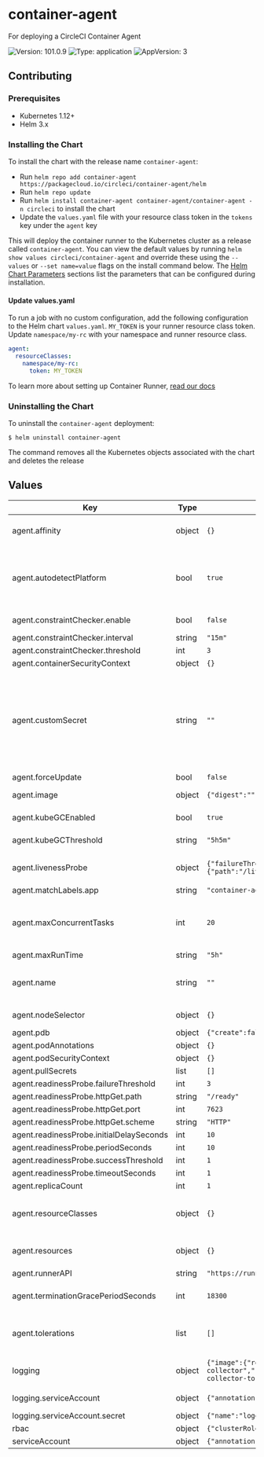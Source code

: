# container-agent

For deploying a CircleCI Container Agent

![Version: 101.0.9](https://img.shields.io/badge/Version-101.0.9-informational?style=flat-square) ![Type: application](https://img.shields.io/badge/Type-application-informational?style=flat-square) ![AppVersion: 3](https://img.shields.io/badge/AppVersion-3-informational?style=flat-square)

## Contributing

### Prerequisites

- Kubernetes 1.12+
- Helm 3.x

### Installing the Chart

To install the chart with the release name `container-agent`:

- Run `helm repo add container-agent https://packagecloud.io/circleci/container-agent/helm`
- Run `helm repo update`
- Run `helm install container-agent container-agent/container-agent -n circleci` to install the chart
- Update the `values.yaml` file with your resource class token in the `tokens` key under the `agent` key

This will deploy the container runner to the Kubernetes cluster as a release called `container-agent`. You can view the default values by running `helm show values circleci/container-agent` and override these using the `--values` or `--set name=value` flags on the install command below. The [Helm Chart Parameters](#helm-chart-parameters) sections list the parameters that can be configured during installation.

#### Update values.yaml

To run a job with no custom configuration, add the following configuration to the Helm chart `values.yaml`. `MY_TOKEN` is your runner resource class token. Update `namespace/my-rc` with your namespace and runner resource class.

```yaml
agent:
  resourceClasses:
    namespace/my-rc:
      token: MY_TOKEN
```

To learn more about setting up Container Runner, [read our docs](https://circleci.com/docs/container-runner/)

### Uninstalling the Chart

To uninstall the `container-agent` deployment:

```console
$ helm uninstall container-agent
```

The command removes all the Kubernetes objects associated with the chart and deletes the release

## Values

| Key | Type | Default | Description |
|-----|------|---------|-------------|
| agent.affinity | object | `{}` | Agent affinity and anti-affinity Ref: https://kubernetes.io/docs/concepts/configuration/assign-pod-node/#affinity-and-anti-affinity |
| agent.autodetectPlatform | bool | `true` | Toggle autodetection of OS and CPU architecture to request the appropriate task-agent binary in a heterogeneous cluster. If toggled on, this requires container-agent to have certain cluster-wide permissions for nodes. If toggled off, the cluster is assumed to be homogeneous and the OS and architecture of container-agent are used. |
| agent.constraintChecker.enable | bool | `false` | Enable constraint checking (This requires at least List Node permissions) |
| agent.constraintChecker.interval | string | `"15m"` | Check interval |
| agent.constraintChecker.threshold | int | `3` | Number of failed checks before disabling task claim |
| agent.containerSecurityContext | object | `{}` | Security Context policies for agent containers |
| agent.customSecret | string | `""` | Name of the user provided secret containing resource class tokens. You can mix tokens from this secret and in the secret created from tokens specified in the resourceClasses section below Ref: https://circleci.com/docs/container-runner/#custom-secret  The tokens should be specified as secret key-value pairs of the form ResourceClass: Token The resource class name needs to match the names configured below exactly to match tokens to the correct configuration As Kubernetes does not allow / in secret keys, a period (.) should be substituted instead |
| agent.forceUpdate | bool | `false` | Force a rolling update of the agent deployment |
| agent.image | object | `{"digest":"","pullPolicy":"Always","registry":"","repository":"circleci/runner-agent","tag":"kubernetes-3"}` | Agent image settings. NOTE: Setting an image digest will take precedence over the image tag |
| agent.kubeGCEnabled | bool | `true` | Enable garbage collection of dangling Kubernetes objects managed by container agent |
| agent.kubeGCThreshold | string | `"5h5m"` | The age of a Kubernetes object managed by container agent before the garbage collection deletes it |
| agent.livenessProbe | object | `{"failureThreshold":5,"httpGet":{"path":"/live","port":7623,"scheme":"HTTP"},"initialDelaySeconds":10,"periodSeconds":10,"successThreshold":1,"timeoutSeconds":1}` | Liveness and readiness probe values Ref: https://kubernetes.io/docs/concepts/workloads/pods/pod-lifecycle/#container-probes |
| agent.matchLabels.app | string | `"container-agent"` |  |
| agent.maxConcurrentTasks | int | `20` | Maximum number of tasks that can be run concurrently. IMPORTANT: This concurrency is independent of, and may be limited by, the Runner concurrency of your plan. Configure this value at your own risk based on the resources allocated to your cluster. |
| agent.maxRunTime | string | `"5h"` |  |
| agent.name | string | `""` | A (preferably) unique name assigned to this particular container-agent instance. This name will appear in your runners inventory page in the CircleCI UI. If left unspecified, the name will default to the name of the deployment. |
| agent.nodeSelector | object | `{}` | Node labels for agent pod assignment Ref: https://kubernetes.io/docs/user-guide/node-selection/ |
| agent.pdb | object | `{"create":false,"maxUnavailable":1,"minAvailable":1}` | Pod disruption budget settings |
| agent.podAnnotations | object | `{}` | Annotations to be added to agent pods |
| agent.podSecurityContext | object | `{}` | Security Context policies for agent pods |
| agent.pullSecrets | list | `[]` |  |
| agent.readinessProbe.failureThreshold | int | `3` |  |
| agent.readinessProbe.httpGet.path | string | `"/ready"` |  |
| agent.readinessProbe.httpGet.port | int | `7623` |  |
| agent.readinessProbe.httpGet.scheme | string | `"HTTP"` |  |
| agent.readinessProbe.initialDelaySeconds | int | `10` |  |
| agent.readinessProbe.periodSeconds | int | `10` |  |
| agent.readinessProbe.successThreshold | int | `1` |  |
| agent.readinessProbe.timeoutSeconds | int | `1` |  |
| agent.replicaCount | int | `1` |  |
| agent.resourceClasses | object | `{}` | Resource class settings. The tokens specified here will be used to claim tasks & the tasks will be launched with the configured configs Ref: https://circleci.com/docs/container-runner/#resource-class-configuration-custom-pod |
| agent.resources | object | `{}` | Agent pod resource configuration Ref: https://kubernetes.io/docs/concepts/configuration/manage-resources-containers/ |
| agent.runnerAPI | string | `"https://runner.circleci.com"` | CircleCI Runner API URL |
| agent.terminationGracePeriodSeconds | int | `18300` | Tasks are drained during the termination grace period, so this should be sufficiently long relative to the maximum run time to ensure graceful shutdown |
| agent.tolerations | list | `[]` | Node tolerations for agent scheduling to nodes with taints Ref: https://kubernetes.io/docs/concepts/configuration/assign-pod-node/ |
| logging | object | `{"image":{"registry":"","repository":"circleci/logging-collector","tag":3},"rbac":{"create":true,"role":{"name":"logging-collector","rules":[]}},"serviceAccount":{"annotations":{},"create":true,"name":"logging-collector","secret":{"name":"logging-collector-token"}}}` | Configuration values for the logging containers. These containers run alongside service containers and stream their logs to the CircleCI UI |
| logging.serviceAccount | object | `{"annotations":{},"create":true,"name":"logging-collector","secret":{"name":"logging-collector-token"}}` | A service account with minimal permissions to collect the service container logs |
| logging.serviceAccount.secret | object | `{"name":"logging-collector-token"}` | The secret containing the service account token |
| rbac | object | `{"clusterRole":{"name":"","namespace":"","rules":[]},"create":true,"role":{"name":"","namespace":"","rules":[]}}` | Kubernetes Roles Based Access Control settings |
| serviceAccount | object | `{"annotations":{},"automountServiceAccountToken":true,"create":true,"name":""}` | Kubernetes service account settings |
